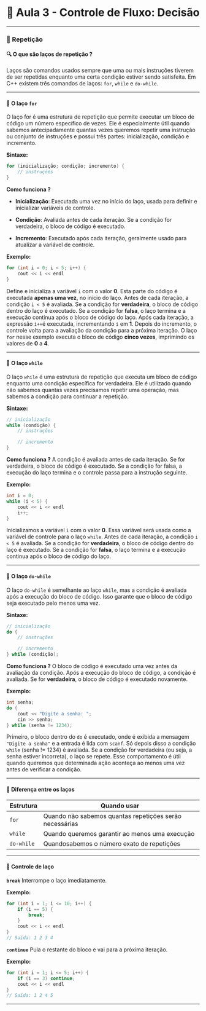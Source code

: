 # 📘 Aula 3 - Controle de Fluxo: Decisão

---

### 🔵 Repetição

####  🔍 O que são laços de repetição ?
Laços são comandos usados sempre que uma ou mais instruções tiverem de ser repetidas enquanto uma certa condição estiver sendo satisfeita. Em C++ existem três comandos de laços: `for`, `while`  e `do-while`.

---

#### 🔹 O laço `for`
O laço for é uma estrutura de repetição que permite executar um bloco de código um número específico de vezes. Ele é especialmente útil quando sabemos antecipadamente quantas vezes queremos repetir uma instrução ou conjunto de instruções e possui três partes: inicialização, condição e incremento.

**Sintaxe:**
```cpp
for (inicialização; condição; incremento) {
    // instruções
}
```

**Como funciona ?**
- **Inicialização**: Executada uma vez no início do laço, usada para definir e inicializar variáveis de controle.

- **Condição**: Avaliada antes de cada iteração. Se a condição for verdadeira, o bloco de código é executado.

- **Incremento**: Executado após cada iteração, geralmente usado para atualizar a variável de controle.

**Exemplo:**
```cpp
for (int i = 0; i < 5; i++) {
    cout << i << endl
}
```
Define e inicializa a variável `i` com o valor **0**. Esta parte do código é executada **apenas uma vez**, no início do laço.
Antes de cada iteração, a condição `i < 5` é avaliada. Se a condição for **verdadeira**, o bloco de código dentro do laço é executado. Se a condição for **falsa**, o laço termina e a execução continua após o bloco de código do laço.
Após cada iteração, a expressão `i++`é executada, incrementando `i` em **1**. Depois do incremento, o controle volta para a avaliação da condição para a próxima iteração.
O laço `for` nesse exemplo executa o bloco de código **cinco vezes**, imprimindo os valores de **0** a **4**.

---

#### 🔹 O laço `while`
O laço `while` é uma estrutura de repetição que executa um bloco de código enquanto uma condição específica for verdadeira. Ele é utilizado quando não sabemos quantas vezes precisamos repetir uma operação, mas sabemos a condição para continuar a repetição.

**Sintaxe:**
```cpp
// inicialização
while (condição) {
    // instruções

    // incremento
}
```

**Como funciona ?**
A condição é avaliada antes de cada iteração. Se for verdadeira, o bloco de código é executado. Se a condição for falsa, a execução do laço termina e o controle passa para a instrução seguinte.


**Exemplo:**
```cpp
int i = 0;
while (i < 5) {
    cout << i << endl
    i++;
}
```

Inicializamos a variável `i` com o valor **0**. Essa variável será usada como a variável de controle para o laço `while`.
Antes de cada iteração, a condição `i < 5` é avaliada. Se a condição for **verdadeira**, o bloco de código dentro do laço é executado. Se a condição for **falsa**, o laço termina e a execução continua após o bloco de código do laço.

---

#### 🔹 O laço `do-while`
O laço `do-while` é semelhante ao laço `while`, mas a condição é avaliada após a execução do bloco de código. Isso garante que o bloco de código seja executado pelo menos uma vez.

**Sintaxe:**
```cpp
// inicialização
do {
    // instruções

    // incremento
} while (condição);
```

**Como funciona ?**
O bloco de código é executado uma vez antes da avaliação da condição.  Após a execução do bloco de código, a condição é avaliada. Se for **verdadeira**, o bloco de código é executado novamente.

**Exemplo:**
```cpp
int senha;
do {
    cout << "Digite a senha: ";
    cin >> senha;
} while (senha != 1234);
```

Primeiro, o bloco dentro do `do` é executado, onde é exibida a mensagem `"Digite a senha"` e a entrada é lida com `scanf`. Só depois disso a condição `while` (senha != 1234) é avaliada. Se a condição for verdadeira (ou seja, a senha estiver incorreta), o laço se repete. Esse comportamento é útil quando queremos que determinada ação aconteça ao menos uma vez antes de verificar a condição.

---

#### 🔹 Diferença entre os laços

|Estrutura    |	Quando usar|
|-------------|------------|
| `for`	      |Quando não sabemos quantas repetições serão necessárias |
| `while`     |Quando queremos garantir ao menos uma execução |
| `do-while`  | Quandosabemos o número exato de repetições |

---

#### 🔹 Controle de laço

**`break`**
Interrompe o laço imediatamente.

**Exemplo:**

```cpp
for (int i = 1; i <= 10; i++) {
    if (i == 5) {
        break;
    }
    cout << i << endl
}
// Saída: 1 2 3 4
```

**`continue`**
Pula o restante do bloco e vai para a próxima iteração.

**Exemplo:**

```c
for (int i = 1; i <= 5; i++) {
    if (i == 3) continue;
    cout << i << endl
}
// Saída: 1 2 4 5
```
---
 